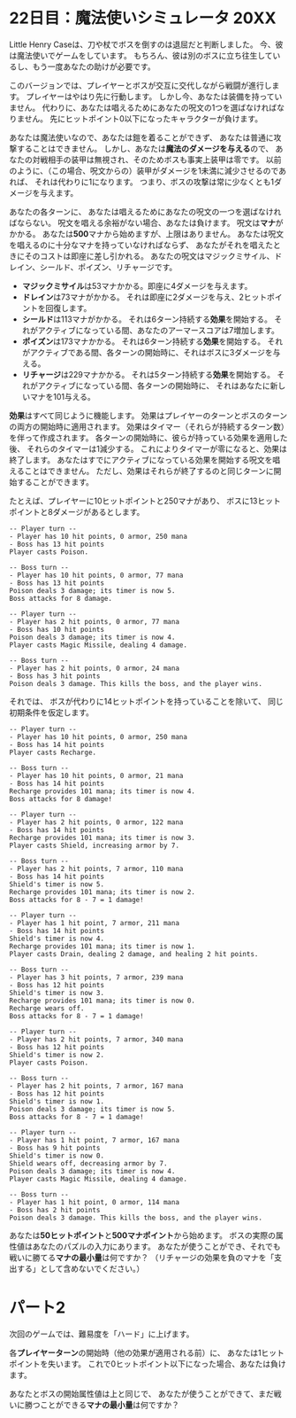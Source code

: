 # 22日目：魔法使いシミュレータ 20XX #

Little Henry Caseは、刀や杖でボスを倒すのは退屈だと判断しました。
今、彼は魔法使いでゲームをしています。
もちろん、彼は別のボスに立ち往生しているし、もう一度あなたの助けが必要です。

このバージョンでは、プレイヤーとボスが交互に交代しながら戦闘が進行します。
プレイヤーはやはり先に行動します。
しかし今、あなたは装備を持っていません。
代わりに、あなたは唱えるためにあなたの呪文の1つを選ばなければなりません。
先にヒットポイント0以下になったキャラクターが負けます。

あなたは魔法使いなので、あなたは鎧を着ることができず、
あなたは普通に攻撃することはできません。
しかし、あなたは**魔法のダメージを与える**ので、
あなたの対戦相手の装甲は無視され、そのためボスも事実上装甲は零です。
以前のように、（この場合、呪文からの）装甲がダメージを1未満に減少させるのであれば、
それは代わりに1になります。
つまり、ボスの攻撃は常に少なくとも1ダメージを与えます。

あなたの各ターンに、
あなたは唱えるためにあなたの呪文の一つを選ばなければならない。
呪文を唱える余裕がない場合、あなたは負けます。
呪文は**マナ**がかかる。
あなたは**500**マナから始めますが、上限はありません。
あなたは呪文を唱えるのに十分なマナを持っていなければならず、
あなたがそれを唱えたときにそのコストは即座に差し引かれる。
あなたの呪文はマジックミサイル、ドレイン、シールド、ポイズン、リチャージです。

- **マジックミサイル**は53マナかかる。即座に4ダメージを与えます。
- **ドレイン**は73マナがかかる。
それは即座に2ダメージを与え、2ヒットポイントを回復します。
- **シールド**は113マナがかかる。
それは6ターン持続する**効果**を開始する。
それがアクティブになっている間、あなたのアーマースコアは7増加します。
- **ポイズン**は173マナかかる。
それは6ターン持続する**効果**を開始する。
それがアクティブである間、各ターンの開始時に、それはボスに3ダメージを与える。
- **リチャージ**は229マナかかる。
それは5ターン持続する**効果**を開始する。
それがアクティブになっている間、各ターンの開始時に、
それはあなたに新しいマナを101与える。

**効果**はすべて同じように機能します。
効果はプレイヤーのターンとボスのターンの両方の開始時に適用されます。
効果はタイマー（それらが持続するターン数）を伴って作成されます。
各ターンの開始時に、彼らが持っている効果を適用した後、
それらのタイマーは1減少する。
これによりタイマーが零になると、効果は終了します。
あなたはすでにアクティブになっている効果を開始する呪文を唱えることはできません。
ただし、効果はそれらが終了するのと同じターンに開始することができます。

たとえば、プレイヤーに10ヒットポイントと250マナがあり、
ボスに13ヒットポイントと8ダメージがあるとします。

~~~
-- Player turn --
- Player has 10 hit points, 0 armor, 250 mana
- Boss has 13 hit points
Player casts Poison.

-- Boss turn --
- Player has 10 hit points, 0 armor, 77 mana
- Boss has 13 hit points
Poison deals 3 damage; its timer is now 5.
Boss attacks for 8 damage.

-- Player turn --
- Player has 2 hit points, 0 armor, 77 mana
- Boss has 10 hit points
Poison deals 3 damage; its timer is now 4.
Player casts Magic Missile, dealing 4 damage.

-- Boss turn --
- Player has 2 hit points, 0 armor, 24 mana
- Boss has 3 hit points
Poison deals 3 damage. This kills the boss, and the player wins.
~~~

それでは、
ボスが代わりに14ヒットポイントを持っていることを除いて、
同じ初期条件を仮定します。

~~~
-- Player turn --
- Player has 10 hit points, 0 armor, 250 mana
- Boss has 14 hit points
Player casts Recharge.

-- Boss turn --
- Player has 10 hit points, 0 armor, 21 mana
- Boss has 14 hit points
Recharge provides 101 mana; its timer is now 4.
Boss attacks for 8 damage!

-- Player turn --
- Player has 2 hit points, 0 armor, 122 mana
- Boss has 14 hit points
Recharge provides 101 mana; its timer is now 3.
Player casts Shield, increasing armor by 7.

-- Boss turn --
- Player has 2 hit points, 7 armor, 110 mana
- Boss has 14 hit points
Shield's timer is now 5.
Recharge provides 101 mana; its timer is now 2.
Boss attacks for 8 - 7 = 1 damage!

-- Player turn --
- Player has 1 hit point, 7 armor, 211 mana
- Boss has 14 hit points
Shield's timer is now 4.
Recharge provides 101 mana; its timer is now 1.
Player casts Drain, dealing 2 damage, and healing 2 hit points.

-- Boss turn --
- Player has 3 hit points, 7 armor, 239 mana
- Boss has 12 hit points
Shield's timer is now 3.
Recharge provides 101 mana; its timer is now 0.
Recharge wears off.
Boss attacks for 8 - 7 = 1 damage!

-- Player turn --
- Player has 2 hit points, 7 armor, 340 mana
- Boss has 12 hit points
Shield's timer is now 2.
Player casts Poison.

-- Boss turn --
- Player has 2 hit points, 7 armor, 167 mana
- Boss has 12 hit points
Shield's timer is now 1.
Poison deals 3 damage; its timer is now 5.
Boss attacks for 8 - 7 = 1 damage!

-- Player turn --
- Player has 1 hit point, 7 armor, 167 mana
- Boss has 9 hit points
Shield's timer is now 0.
Shield wears off, decreasing armor by 7.
Poison deals 3 damage; its timer is now 4.
Player casts Magic Missile, dealing 4 damage.

-- Boss turn --
- Player has 1 hit point, 0 armor, 114 mana
- Boss has 2 hit points
Poison deals 3 damage. This kills the boss, and the player wins.
~~~

あなたは**50ヒットポイント**と**500マナポイント**から始めます。
ボスの実際の属性値はあなたのパズルの入力にあります。
あなたが使うことができ、それでも戦いに勝てる**マナの最小量**は何ですか？
（リチャージの効果を負のマナを「支出する」として含めないでください。）

# パート2 #

次回のゲームでは、難易度を「ハード」に上げます。

各**プレイヤーターン**の開始時（他の効果が適用される前）に、
あなたは1ヒットポイントを失います。
これで0ヒットポイント以下になった場合、あなたは負けます。

あなたとボスの開始属性値は上と同じで、
あなたが使うことができて、まだ戦いに勝つことができる**マナの最小量**は何ですか？
